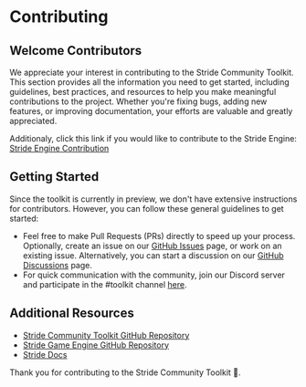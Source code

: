 # Contributing

## Welcome Contributors

We appreciate your interest in contributing to the Stride Community Toolkit. This section provides all the information you need to get started, including guidelines, best practices, and resources to help you make meaningful contributions to the project. Whether you're fixing bugs, adding new features, or improving documentation, your efforts are valuable and greatly appreciated.

Additionaly, click this link if you would like to contribute to the Stride Engine: [Stride Engine Contribution](https://doc.stride3d.net/latest/en/contributors/index.html)

## Getting Started

Since the toolkit is currently in preview, we don't have extensive instructions for contributors. However, you can follow these general guidelines to get started:

- Feel free to make Pull Requests (PRs) directly to speed up your process. Optionally, create an issue on our [GitHub Issues](https://github.com/stride3d/stride-community-toolkit/issues) page, or work on an existing issue. Alternatively, you can start a discussion on our [GitHub Discussions](https://github.com/stride3d/stride/discussions) page.
- For quick communication with the community, join our Discord server and participate in the #toolkit channel [here](https://discord.com/channels/500285081265635328/1179562410655363132).

## Additional Resources

- [Stride Community Toolkit GitHub Repository](https://github.com/stride3d/stride-community-toolkit)
- [Stride Game Engine GitHub Repository](https://github.com/stride3d/stride)
- [Stride Docs](https://doc.stride3d.net/)

Thank you for contributing to the Stride Community Toolkit 🙂.